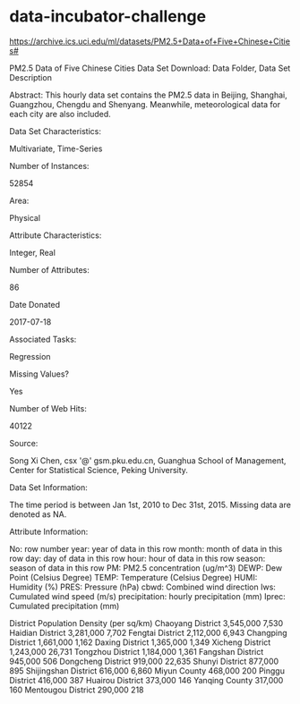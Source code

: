 # data-incubator-challenge

https://archive.ics.uci.edu/ml/datasets/PM2.5+Data+of+Five+Chinese+Cities#

PM2.5 Data of Five Chinese Cities Data Set 
Download: Data Folder, Data Set Description

Abstract: This hourly data set contains the PM2.5 data in Beijing, Shanghai, Guangzhou, Chengdu and Shenyang. Meanwhile, meteorological data for each city are also included.

Data Set Characteristics:  

Multivariate, Time-Series

Number of Instances:

52854

Area:

Physical

Attribute Characteristics:

Integer, Real

Number of Attributes:

86

Date Donated

2017-07-18

Associated Tasks:

Regression

Missing Values?

Yes

Number of Web Hits:

40122


Source:

Song Xi Chen, csx '@' gsm.pku.edu.cn, Guanghua School of Management, Center for Statistical Science, Peking University.


Data Set Information:

The time period is between Jan 1st, 2010 to Dec 31st, 2015. Missing data are denoted as NA. 



Attribute Information:

No: row number 
year: year of data in this row 
month: month of data in this row 
day: day of data in this row 
hour: hour of data in this row 
season: season of data in this row 
PM: PM2.5 concentration (ug/m^3) 
DEWP: Dew Point (Celsius Degree) 
TEMP: Temperature (Celsius Degree) 
HUMI: Humidity (%) 
PRES: Pressure (hPa) 
cbwd: Combined wind direction 
Iws: Cumulated wind speed (m/s) 
precipitation: hourly precipitation (mm) 
Iprec: Cumulated precipitation (mm)


District	Population	Density (per sq/km)
Chaoyang District	3,545,000	7,530
Haidian District	3,281,000	7,702
Fengtai District	2,112,000	6,943
Changping District	1,661,000	1,162
Daxing District	1,365,000	1,349
Xicheng District	1,243,000	26,731
Tongzhou District	1,184,000	1,361
Fangshan District	945,000	506
Dongcheng District	919,000	22,635
Shunyi District	877,000	895
Shijingshan District	616,000	6,860
Miyun County	468,000	200
Pinggu District	416,000	387
Huairou District	373,000	146
Yanqing County	317,000	160
Mentougou District	290,000	218
